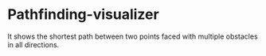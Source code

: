 # Pathfinding-visualizer
It shows the shortest path between two points faced with multiple obstacles in all directions.
